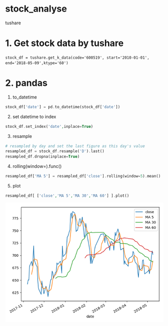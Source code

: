 # stock_analyse
tushare

# 1. Get stock data by tushare

```stock_df = tushare.get_k_data(code='600519', start='2010-01-01', end='2018-05-09',ktype='60')```

# 2. pandas

1. to_datetime
```php
stock_df['date'] = pd.to_datetime(stock_df['date'])
```
2. set datetime to index
```php
stock_df.set_index('date',inplace=True)
```
3. resample
```php
# resampled by day and set the last figure as this day's value
resampled_df = stock_df.resample('D').last()
resampled_df.dropna(inplace=True)
```
4. rolling(window=).func()
```php
resampled_df['MA 5'] = resampled_df['close'].rolling(window=5).mean()
```
5. plot
```php
resampled_df[ ['close','MA 5','MA 30','MA 60'] ].plot()
```

![](https://github.com/davidkorea/stock_analyse/blob/master/stock_plot.png)
